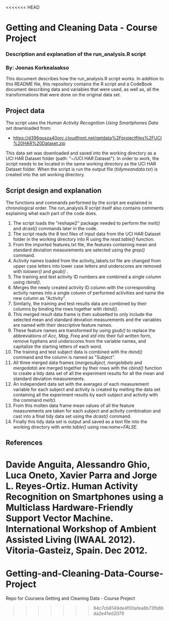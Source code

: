 <<<<<<< HEAD
# Getting and Cleaning Data -  Course Project
### Description and explanation of the run_analysis.R script
### By: Joonas Korkealaakso

This document describes how the run_analysis.R script works. In addition to this README file, this repository contains the R script and a CodeBook document describing data and variables that were used, as well as, all the transformations that were done on the original data set.

## Project data
The script uses the _Human Activity Recognition Using Smartphones Data set_ downloaded from:

* https://d396qusza40orc.cloudfront.net/getdata%2Fprojectfiles%2FUCI%20HAR%20Dataset.zip

This data set was downloaded and saved into the working directory as a UCI HAR Dataset folder (path: "~/UCI HAR Dataset"). In order to work, the script needs to be located in the same working directory as the UCI HAR Dataset folder. When the script is run the output file (_tidymeandata.txt_) is created into the set working directory.

## Script design and explanation
The functions and commands performed by the script are explained in chronological order. The run_analysis.R script itself also contains comments explaining what each part of the code does.

1. The script loads the "reshape2" package needed to perform the _melt()_ and _dcast()_ commands later in the code.
2. The script reads the 8 text files of input data from the UCI HAR Dataset folder in the working directory into R using the _read.table()_ function.
3. From the imported features.txt file, the features containing mean and standard deviation measurements are selected using the _grep()_ command.
4. Activity names loaded from the activity_labels.txt  file are changed from upper case letters into lower case letters and underscores are removed with _tolower()_ and _gsub()_ .
5. The training and test activity ID numbers are combined a single column using _rbind()_.
6. Merges the newly created activity ID column with the corresponding activity names into a single column of performed activities and name the new column as "Activity".
7. Similarly, the training and test results data are combined by their columns by binding the rows together with _rbind()_.
8. This merged result data frame is then subsetted to only include the selected mean and standard deviation measurements and the variables are named with their descriptive feature names.
9. These feature names are transformed  by using _gsub()_ to replace the abbreviations of _Acc, Mag, Freq_ and _std_ into their full written form, remove hyphens and underscores from the variable names, and capitalize the starting letters of each word.
10. The training and test subject data is combined with the _rbind()_ command and the column is named as "Subject".
11. All three merged data frames (_mergesubject, mergelabels_ and _mergedata_) are merged together by their rows with the _cbind()_ function to create a tidy data set of all the experiment results for all the mean and standard deviation measurements.
12. An independent data set with the averages of each measurement variable for each subject and activity is created by melting the data set containing all the experiment results by each subject and activity with the command _melt()_.
13. From this molten data frame mean values of all the feature measurements are taken for each subject and activity combination and cast into a final tidy data set using the _dcast()_ command.
14. Finally this tidy data set is output and saved as a text file into the working directory with _write.table()_ using _row.name=FALSE_.

## References
Davide Anguita, Alessandro Ghio, Luca Oneto, Xavier Parra and Jorge L. Reyes-Ortiz. Human Activity Recognition on Smartphones using a Multiclass Hardware-Friendly Support Vector Machine. International Workshop of Ambient Assisted Living (IWAAL 2012). Vitoria-Gasteiz, Spain. Dec 2012.
=======
# Getting-and-Cleaning-Data-Course-Project
Repo for Coursera Getting and Cleaning Data - Course Project
>>>>>>> 94c7cb8149de4f00afea8b73fb6bda2e41ed2079
